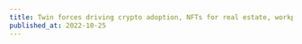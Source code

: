 ```yaml
---
title: Twin forces driving crypto adoption, NFTs for real estate, workplace metaverse thoughts
published_at: 2022-10-25
---
```

